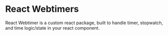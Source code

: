# React Webtimers

React Webtimer is a custom react package, built to handle timer, stopwatch, and time logic/state in your react component.



